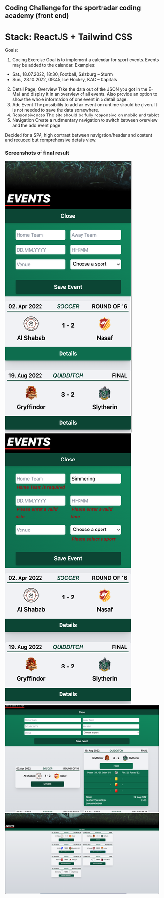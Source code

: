## Coding Challenge for the sportradar coding academy (front end)

# Stack: ReactJS + Tailwind CSS

Goals:
1. Coding Exercise
Goal is to implement a calendar for sport events. Events may be added to the calendar.
Examples:
- Sat., 18.07.2022, 18:30, Football, Salzburg – Sturm
- Sun., 23.10.2022, 09:45, Ice Hockey, KAC – Capitals
2. Detail Page, Overview
Take the data out of the JSON you got in the E-Mail and display it in an overview of all events.
Also provide an option to show the whole information of one event in a detail page.
3. Add Event
The possibility to add an event on runtime should be given. It is not needed to save the data
somewhere.
4. Responsiveness
The site should be fully responsive on mobile and tablet
5. Navigation
Create a rudimentary navigation to switch between overview and the add event page

Decided for a SPA, high contrast between navigation/header and content and reduced but comprehensive details view.

### Screenshots of final result

![mobile view example](./public/readmeImages/mobile.png)
![mobile view valdation at work example](./public/readmeImages/validations-mobile.png)
![tablet view example](./public/readmeImages/tablet.png)
![view example on big screens](./public/readmeImages/big-screen.png)
